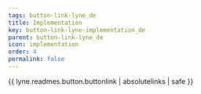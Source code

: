 ```yaml
---
tags: button-link-lyne_de
title: Implementation
key: button-link-lyne-implementation_de
parent: button-link-lyne_de
icon: implementation
order: 4
permalink: false  
---
```

{{ lyne.readmes.button.buttonlink | absolutelinks | safe }}


